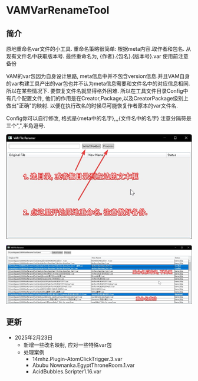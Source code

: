 ﻿# VAMVarRenameTool
## 简介
原地重命名var文件的小工具. 
重命名策略很简单: 根据meta内容.取作者和包名. 从现有文件名中获取版本号.
最终重命名为, {作者}.{包名}.{版本号}.var
使用前注意备份

VAM的var包因为自身设计思路, meta信息中并不包含version信息.并且VAM自身的var构建工具产出的var包也并不认为meta信息需要和文件名中的对应信息相同.
所以在某些情况下. 要恢复文件名就显得格外困难.
所以在工具文件目录Config中有几个配置文件, 他们的作用是在Creator,Package,以及CreatorPackage级别上做出"正确"的映射. 以便在执行改名的时候尽可能恢复作者原本的var文件名.

Config你可以自行修改, 格式是{meta中的名字},,,{文件名中的名字}
注意分隔符是三个",",半角逗号.

![VAMVarRenameTool_gHpMLXrVbQ.jpg](VAMVarRenameTool_gHpMLXrVbQ.jpg)

![VAMVarRenameTool_pgkwaN7wTp.jpg](VAMVarRenameTool_pgkwaN7wTp.jpg)

## 更新
- 2025年2月23日
  - 新增一些改名映射, 应对一些特殊var包
  - 处理案例
    - 14mhz.Plugin-AtomClickTrigger.3.var
    - Abubu Nownanka.EgyptThroneRoom.1.var
    - AcidBubbles.Scripter1.16.var

